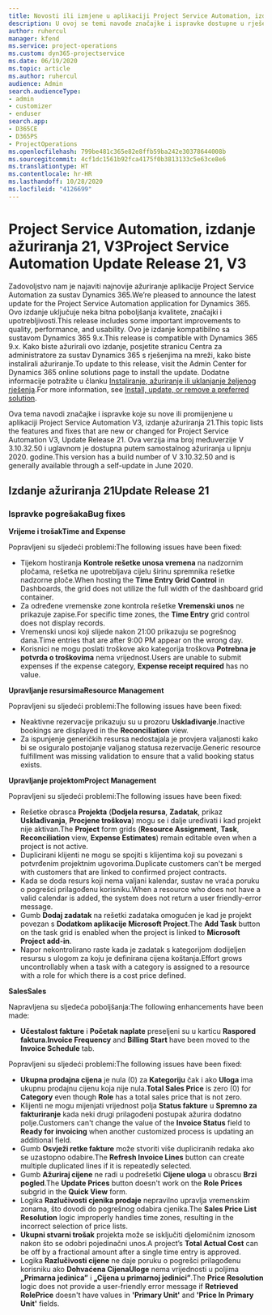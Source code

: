 ```yaml
---
title: Novosti ili izmjene u aplikaciji Project Service Automation, izdanje ažuriranja 21, V3
description: U ovoj se temi navode značajke i ispravke dostupne u rješenju Project Service Automation, izdanje ažuriranja 21, V3.
author: ruhercul
manager: kfend
ms.service: project-operations
ms.custom: dyn365-projectservice
ms.date: 06/19/2020
ms.topic: article
ms.author: ruhercul
audience: Admin
search.audienceType:
- admin
- customizer
- enduser
search.app:
- D365CE
- D365PS
- ProjectOperations
ms.openlocfilehash: 799be481c365e82e8ffb59ba242e30378644008b
ms.sourcegitcommit: 4cf1dc1561b92fca4175f0b3813133c5e63ce8e6
ms.translationtype: HT
ms.contentlocale: hr-HR
ms.lasthandoff: 10/28/2020
ms.locfileid: "4126699"
---
```

# <a name="project-service-automation-update-release-21-v3"></a><span data-ttu-id="c55de-103">Project Service Automation, izdanje ažuriranja 21, V3</span><span class="sxs-lookup"><span data-stu-id="c55de-103">Project Service Automation Update Release 21, V3</span></span>

<span data-ttu-id="c55de-104">Zadovoljstvo nam je najaviti najnovije ažuriranje aplikacije Project Service Automation za sustav Dynamics 365.</span><span class="sxs-lookup"><span data-stu-id="c55de-104">We’re pleased to announce the latest update for the Project Service Automation application for Dynamics 365.</span></span> <span data-ttu-id="c55de-105">Ovo izdanje uključuje neka bitna poboljšanja kvalitete, značajki i upotrebljivosti.</span><span class="sxs-lookup"><span data-stu-id="c55de-105">This release includes some important improvements to quality, performance, and usability.</span></span> <span data-ttu-id="c55de-106">Ovo je izdanje kompatibilno sa sustavom Dynamics 365 9.x.</span><span class="sxs-lookup"><span data-stu-id="c55de-106">This release is compatible with Dynamics 365 9.x.</span></span> <span data-ttu-id="c55de-107">Kako biste ažurirali ovo izdanje, posjetite stranicu Centra za administratore za sustav Dynamics 365 s rješenjima na mreži, kako biste instalirali ažuriranje.</span><span class="sxs-lookup"><span data-stu-id="c55de-107">To update to this release, visit the Admin Center for Dynamics 365 online solutions page to install the update.</span></span> <span data-ttu-id="c55de-108">Dodatne informacije potražite u članku [Instaliranje, ažuriranje ili uklanjanje željenog rješenja](https://docs.microsoft.com/power-platform/admin/install-remove-preferred-solution).</span><span class="sxs-lookup"><span data-stu-id="c55de-108">For more information, see [Install, update, or remove a preferred solution](https://docs.microsoft.com/power-platform/admin/install-remove-preferred-solution).</span></span>

<span data-ttu-id="c55de-109">Ova tema navodi značajke i ispravke koje su nove ili promijenjene u aplikaciji Project Service Automation V3, izdanje ažuriranja 21.</span><span class="sxs-lookup"><span data-stu-id="c55de-109">This topic lists the features and fixes that are new or changed for Project Service Automation V3, Update Release 21.</span></span> <span data-ttu-id="c55de-110">Ova verzija ima broj međuverzije V 3.10.32.50 i uglavnom je dostupna putem samostalnog ažuriranja u lipnju 2020. godine.</span><span class="sxs-lookup"><span data-stu-id="c55de-110">This version has a build number of V 3.10.32.50 and is generally available through a self-update in June 2020.</span></span>

## <a name="update-release-21"></a><span data-ttu-id="c55de-111">Izdanje ažuriranja 21</span><span class="sxs-lookup"><span data-stu-id="c55de-111">Update Release 21</span></span>

### <a name="bug-fixes"></a><span data-ttu-id="c55de-112">Ispravke pogrešaka</span><span class="sxs-lookup"><span data-stu-id="c55de-112">Bug fixes</span></span>

<span data-ttu-id="c55de-113">**Vrijeme i trošak**</span><span class="sxs-lookup"><span data-stu-id="c55de-113">**Time and Expense**</span></span>

<span data-ttu-id="c55de-114">Popravljeni su sljedeći problemi:</span><span class="sxs-lookup"><span data-stu-id="c55de-114">The following issues have been fixed:</span></span>

- <span data-ttu-id="c55de-115">Tijekom hostiranja **Kontrole rešetke unosa vremena** na nadzornim pločama, rešetka ne upotrebljava cijelu širinu spremnika rešetke nadzorne ploče.</span><span class="sxs-lookup"><span data-stu-id="c55de-115">When hosting the **Time Entry Grid Control** in Dashboards, the grid does not utilize the full width of the dashboard grid container.</span></span>
- <span data-ttu-id="c55de-116">Za određene vremenske zone kontrola rešetke **Vremenski unos** ne prikazuje zapise.</span><span class="sxs-lookup"><span data-stu-id="c55de-116">For specific time zones, the **Time Entry** grid control does not display records.</span></span>
- <span data-ttu-id="c55de-117">Vremenski unosi koji slijede nakon 21:00 prikazuju se pogrešnog dana.</span><span class="sxs-lookup"><span data-stu-id="c55de-117">Time entries that are after 9:00 PM appear on the wrong day.</span></span>
- <span data-ttu-id="c55de-118">Korisnici ne mogu poslati troškove ako kategorija troškova **Potrebna je potvrda o troškovima** nema vrijednost.</span><span class="sxs-lookup"><span data-stu-id="c55de-118">Users are unable to submit expenses if the expense category, **Expense receipt required** has no value.</span></span>

<span data-ttu-id="c55de-119">**Upravljanje resursima**</span><span class="sxs-lookup"><span data-stu-id="c55de-119">**Resource Management**</span></span>

<span data-ttu-id="c55de-120">Popravljeni su sljedeći problemi:</span><span class="sxs-lookup"><span data-stu-id="c55de-120">The following issues have been fixed:</span></span>

- <span data-ttu-id="c55de-121">Neaktivne rezervacije prikazuju su u prozoru **Usklađivanje**.</span><span class="sxs-lookup"><span data-stu-id="c55de-121">Inactive bookings are displayed in the **Reconciliation** view.</span></span>
- <span data-ttu-id="c55de-122">Za ispunjenje generičkih resursa nedostajala je provjera valjanosti kako bi se osiguralo postojanje valjanog statusa rezervacije.</span><span class="sxs-lookup"><span data-stu-id="c55de-122">Generic resource fulfillment was missing validation to ensure that a valid booking status exists.</span></span>

<span data-ttu-id="c55de-123">**Upravljanje projektom**</span><span class="sxs-lookup"><span data-stu-id="c55de-123">**Project Management**</span></span>

<span data-ttu-id="c55de-124">Popravljeni su sljedeći problemi:</span><span class="sxs-lookup"><span data-stu-id="c55de-124">The following issues have been fixed:</span></span>

- <span data-ttu-id="c55de-125">Rešetke obrasca **Projekta** (**Dodjela resursa**, **Zadatak**, prikaz **Usklađivanja**, **Procjene troškova**) mogu se i dalje uređivati i kad projekt nije aktivan.</span><span class="sxs-lookup"><span data-stu-id="c55de-125">The **Project** form grids (**Resource Assignment**, **Task**, **Reconciliation** view, **Expense Estimates**) remain editable even when a project is not active.</span></span>
- <span data-ttu-id="c55de-126">Duplicirani klijenti ne mogu se spojiti s klijentima koji su povezani s potvrđenim projektnim ugovorima.</span><span class="sxs-lookup"><span data-stu-id="c55de-126">Duplicate customers can't be merged with customers that are linked to confirmed project contracts.</span></span>
- <span data-ttu-id="c55de-127">Kada se doda resurs koji nema valjani kalendar, sustav ne vraća poruku o pogrešci prilagođenu korisniku.</span><span class="sxs-lookup"><span data-stu-id="c55de-127">When a resource who does not have a valid calendar is added, the system does not return a user friendly-error message.</span></span>
- <span data-ttu-id="c55de-128">Gumb **Dodaj zadatak** na rešetki zadataka omogućen je kad je projekt povezan s **Dodatkom aplikacije Microsoft Project**.</span><span class="sxs-lookup"><span data-stu-id="c55de-128">The **Add Task** button on the task grid is enabled when the project is linked to **Microsoft Project add-in**.</span></span>
- <span data-ttu-id="c55de-129">Napor nekontrolirano raste kada je zadatak s kategorijom dodijeljen resursu s ulogom za koju je definirana cijena koštanja.</span><span class="sxs-lookup"><span data-stu-id="c55de-129">Effort grows uncontrollably when a task with a category is assigned to a resource with a role for which there is a cost price defined.</span></span>

<span data-ttu-id="c55de-130">**Sales**</span><span class="sxs-lookup"><span data-stu-id="c55de-130">**Sales**</span></span>

<span data-ttu-id="c55de-131">Napravljena su sljedeća poboljšanja:</span><span class="sxs-lookup"><span data-stu-id="c55de-131">The following enhancements have been made:</span></span>

- <span data-ttu-id="c55de-132">**Učestalost fakture** i **Početak naplate** preseljeni su u karticu **Raspored faktura**.</span><span class="sxs-lookup"><span data-stu-id="c55de-132">**Invoice Frequency** and **Billing Start** have been moved to the **Invoice Schedule** tab.</span></span>

<span data-ttu-id="c55de-133">Popravljeni su sljedeći problemi:</span><span class="sxs-lookup"><span data-stu-id="c55de-133">The following issues have been fixed:</span></span>

- <span data-ttu-id="c55de-134">**Ukupna prodajna cijena** je nula (0) za **Kategoriju** čak i ako **Uloga** ima ukupnu prodajnu cijenu koja nije nula.</span><span class="sxs-lookup"><span data-stu-id="c55de-134">**Total Sales Price** is zero (0) for **Category** even though **Role** has a total sales price that is not zero.</span></span>
- <span data-ttu-id="c55de-135">Klijenti ne mogu mijenjati vrijednost polja **Status fakture** u **Spremno za fakturiranje** kada neki drugi prilagođeni postupak ažurira dodatno polje.</span><span class="sxs-lookup"><span data-stu-id="c55de-135">Customers can't change the value of the **Invoice Status** field to **Ready for invoicing** when another customized process is updating an additional field.</span></span>
- <span data-ttu-id="c55de-136">Gumb **Osvježi retke fakture** može stvoriti više dupliciranih redaka ako se uzastopno odabire.</span><span class="sxs-lookup"><span data-stu-id="c55de-136">The **Refresh Invoice Lines** button can create multiple duplicated lines if it is repeatedly selected.</span></span>
- <span data-ttu-id="c55de-137">Gumb **Ažuriraj cijene** ne radi u podrešetki **Cijene uloga** u obrascu **Brzi pogled**.</span><span class="sxs-lookup"><span data-stu-id="c55de-137">The **Update Prices** button doesn't work on the **Role Prices** subgrid in the **Quick View** form.</span></span>
- <span data-ttu-id="c55de-138">Logika **Razlučivosti cjenika prodaje** nepravilno upravlja vremenskim zonama, što dovodi do pogrešnog odabira cjenika.</span><span class="sxs-lookup"><span data-stu-id="c55de-138">The **Sales Price List Resolution** logic improperly handles time zones, resulting in the incorrect selection of price lists.</span></span>
- <span data-ttu-id="c55de-139">**Ukupni stvarni trošak** projekta može se isključiti djelomičnim iznosom nakon što se odobri pojedinačni unos.</span><span class="sxs-lookup"><span data-stu-id="c55de-139">A project’s **Total Actual Cost** can be off by a fractional amount after a single time entry is approved.</span></span>
- <span data-ttu-id="c55de-140">Logika **Razlučivosti cijene** ne daje poruku o pogrešci prilagođenu korisniku ako **Dohvaćena CijenaUloge** nema vrijednosti u poljima **„Primarna jedinica”** i **„Cijena u primarnoj jedinici”**.</span><span class="sxs-lookup"><span data-stu-id="c55de-140">The **Price Resolution** logic does not provide a user-friendly error message if **Retrieved RolePrice** doesn't have values in **'Primary Unit'** and **'Price In Primary Unit'** fields.</span></span>
